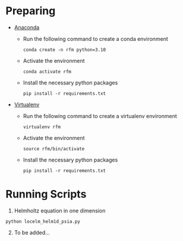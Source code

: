 # Preparing

- [Anaconda](../../../README.md#python)

  - Run the following command to create a conda environment

    ```shell
    conda create -n rfm python=3.10
    ```
  - Activate the environment

    ```shell
    conda activate rfm
    ```
  - Install the necessary python packages

    ```shell
    pip install -r requirements.txt
    ```

- [Virtualenv](../../../README.md#python)

  - Run the following command to create a virtualenv environment
    ```shell
    virtualenv rfm
    ```

  - Activate the environment

    ```shell
    source rfm/bin/activate
    ```
  - Install the necessary python packages

    ```shell
    pip install -r requirements.txt
    ```
  

# Running Scripts

1. Helmholtz equation in one dimension

```shell
python locelm_helm1d_psia.py
```

2. To be added...
